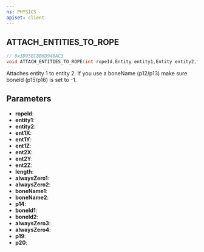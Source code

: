 ```yaml
---
ns: PHYSICS
apiset: client
---
```

## ATTACH_ENTITIES_TO_ROPE

```c
// 0x3D95EC8B6D940AC3
void ATTACH_ENTITIES_TO_ROPE(int ropeId,Entity entity1,Entity entity2,float ent1X,float ent1Y,float ent1Z,float ent2X,float ent2Y,float ent2Z,float length,int alwaysZero1,int alwaysZero2,char* boneName1,char* boneName2,BOOL p14,int boneId1,int boneId2,int alwaysZero3,int alwaysZero4,BOOL p19,BOOL p20);
```

Attaches entity 1 to entity 2.
If you use a boneName (p12/p13) make sure boneId (p15/p16) is set to -1.

## Parameters
* **ropeId**:
* **entity1**:
* **entity2**:
* **ent1X**:
* **ent1Y**:
* **ent1Z**:
* **ent2X**:
* **ent2Y**:
* **ent2Z**:
* **length**:
* **alwaysZero1**:
* **alwaysZero2**:
* **boneName1**:
* **boneName2**:
* **p14**:
* **boneId1**:
* **boneId2**:
* **alwaysZero3**:
* **alwaysZero4**:
* **p19**:
* **p20**: